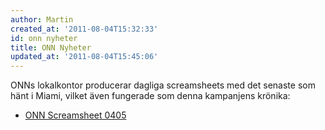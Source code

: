 ```yaml
---
author: Martin
created_at: '2011-08-04T15:32:33'
id: onn nyheter
title: ONN Nyheter
updated_at: '2011-08-04T15:45:06'
---
```

ONNs lokalkontor producerar dagliga screamsheets med det senaste som hänt i Miami, vilket även fungerade som denna kampanjens krönika:

-   [ONN Screamsheet 0405]

  [ONN Screamsheet 0405]: http://kampanj.ripperdoc.net/wp-content/uploads/ONN-Screamsheet-0405.pdf
